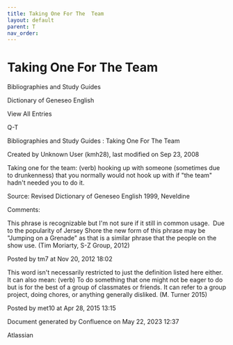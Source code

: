 ```yaml
---
title: Taking One For The  Team
layout: default
parent: T
nav_order:
---
```


# Taking One For The  Team

Bibliographies and Study Guides

Dictionary of Geneseo English

View All Entries

Q-T

Bibliographies and Study Guides : Taking One For The  Team

Created by  Unknown User (kmh28), last modified on Sep 23, 2008

Taking one for the team: (verb) hooking up with someone (sometimes due to drunkenness) that you normally would not hook up with if &quot;the team&quot; hadn't needed you to do it.

Source: Revised Dictionary of Geneseo English 1999, Neveldine 

Comments:

This phrase is recognizable but I'm not sure if it still in common usage.  Due to the popularity of Jersey Shore the new form of this phrase may be &quot;Jumping on a Grenade&quot; as that is a similar phrase that the people on the show use. (Tim Moriarty, S-Z Group, 2012)

Posted by tm7 at Nov 20, 2012 18:02

This word isn't necessarily restricted to just the definition listed here either. It can also mean: (verb) To do something that one might not be eager to do but is for the best of a group of classmates or friends. It can refer to a group project, doing chores, or anything generally disliked. (M. Turner 2015) 

Posted by met10 at Apr 28, 2015 13:15

Document generated by Confluence on May 22, 2023 12:37

Atlassian
